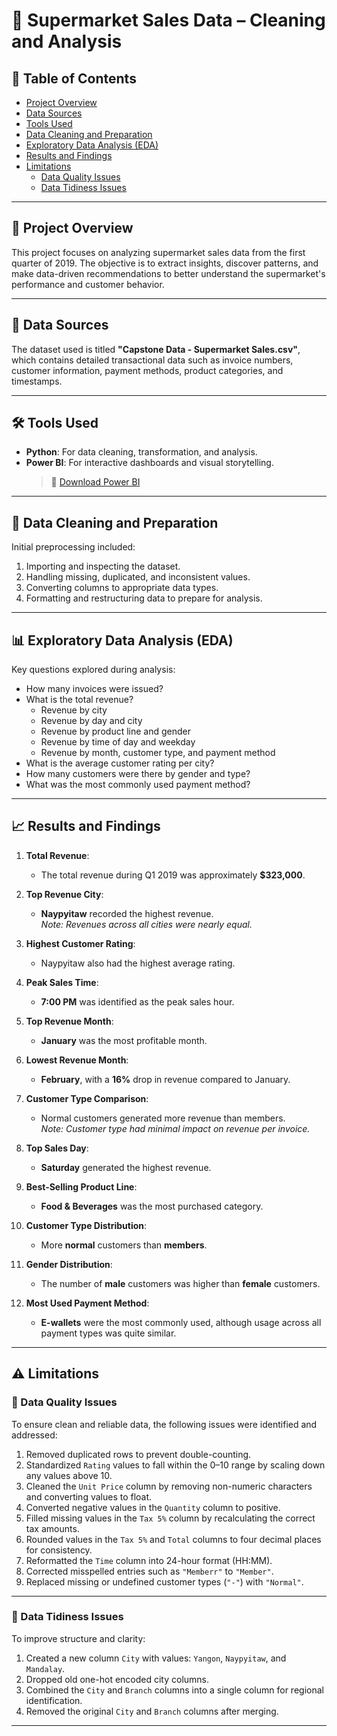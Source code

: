 # 🛒 Supermarket Sales Data – Cleaning and Analysis

## 📑 Table of Contents
- [Project Overview](#project-overview)
- [Data Sources](#data-sources)
- [Tools Used](#tools-used)
- [Data Cleaning and Preparation](#data-cleaning-and-preparation)
- [Exploratory Data Analysis (EDA)](#exploratory-data-analysis-eda)
- [Results and Findings](#results-and-findings)
- [Limitations](#limitations)
  - [Data Quality Issues](#data-quality-issues)
  - [Data Tidiness Issues](#data-tidiness-issues)

---

## 🔎 Project Overview

This project focuses on analyzing supermarket sales data from the first quarter of 2019. The objective is to extract insights, discover patterns, and make data-driven recommendations to better understand the supermarket's performance and customer behavior.

---

## 📂 Data Sources

The dataset used is titled **"Capstone Data - Supermarket Sales.csv"**, which contains detailed transactional data such as invoice numbers, customer information, payment methods, product categories, and timestamps.

---

## 🛠️ Tools Used

- **Python**: For data cleaning, transformation, and analysis.  
- **Power BI**: For interactive dashboards and visual storytelling.  
  > 🔗 [Download Power BI](https://www.microsoft.com/en-us/download/details.aspx?id=58494)

---

## 🧹 Data Cleaning and Preparation

Initial preprocessing included:

1. Importing and inspecting the dataset.
2. Handling missing, duplicated, and inconsistent values.
3. Converting columns to appropriate data types.
4. Formatting and restructuring data to prepare for analysis.

---

## 📊 Exploratory Data Analysis (EDA)

Key questions explored during analysis:

- How many invoices were issued?
- What is the total revenue?
  - Revenue by city
  - Revenue by day and city
  - Revenue by product line and gender
  - Revenue by time of day and weekday
  - Revenue by month, customer type, and payment method
- What is the average customer rating per city?
- How many customers were there by gender and type?
- What was the most commonly used payment method?

---

## 📈 Results and Findings

1. **Total Revenue**:  
   - The total revenue during Q1 2019 was approximately **$323,000**.

2. **Top Revenue City**:  
   - **Naypyitaw** recorded the highest revenue.  
     *Note: Revenues across all cities were nearly equal.*

3. **Highest Customer Rating**:  
   - Naypyitaw also had the highest average rating.

4. **Peak Sales Time**:  
   - **7:00 PM** was identified as the peak sales hour.

5. **Top Revenue Month**:  
   - **January** was the most profitable month.

6. **Lowest Revenue Month**:  
   - **February**, with a **16%** drop in revenue compared to January.

7. **Customer Type Comparison**:  
   - Normal customers generated more revenue than members.  
     *Note: Customer type had minimal impact on revenue per invoice.*

8. **Top Sales Day**:  
   - **Saturday** generated the highest revenue.

9. **Best-Selling Product Line**:  
   - **Food & Beverages** was the most purchased category.

10. **Customer Type Distribution**:  
    - More **normal** customers than **members**.

11. **Gender Distribution**:  
    - The number of **male** customers was higher than **female** customers.

12. **Most Used Payment Method**:  
    - **E-wallets** were the most commonly used, although usage across all payment types was quite similar.

---

## ⚠️ Limitations

### 🧼 Data Quality Issues

To ensure clean and reliable data, the following issues were identified and addressed:

1. Removed duplicated rows to prevent double-counting.
2. Standardized `Rating` values to fall within the 0–10 range by scaling down any values above 10.
3. Cleaned the `Unit Price` column by removing non-numeric characters and converting values to float.
4. Converted negative values in the `Quantity` column to positive.
5. Filled missing values in the `Tax 5%` column by recalculating the correct tax amounts.
6. Rounded values in the `Tax 5%` and `Total` columns to four decimal places for consistency.
7. Reformatted the `Time` column into 24-hour format (HH:MM).
8. Corrected misspelled entries such as `"Memberr"` to `"Member"`.
9. Replaced missing or undefined customer types (`"-"`) with `"Normal"`.

---

### 🧹 Data Tidiness Issues

To improve structure and clarity:

1. Created a new column `City` with values: `Yangon`, `Naypyitaw`, and `Mandalay`.
2. Dropped old one-hot encoded city columns.
3. Combined the `City` and `Branch` columns into a single column for regional identification.
4. Removed the original `City` and `Branch` columns after merging.

---
